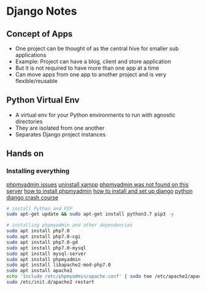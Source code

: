 # Django Notes

## Concept of Apps

- One project can be thought of as the central hive for smaller sub applications
- Example: Project can have a blog, client and store application
- But it is not required to have more than one app at a time
- Can move apps from one app to another project and is very flexible/reusable

## Python Virtual Env

- A virtual env for your Python environments to run with agnostic directories
- They are isolated from one another
- Separates Django project instances

## Hands on

### Installing everything

[phpmyadmin issues](https://github.com/phpmyadmin/phpmyadmin/issues/12177)
[uninstall xampp](https://askubuntu.com/questions/500684/completely-uninstall-xampp-if-not-installed-from-apt-get)
[phpmyadmin was not found on this server](https://askubuntu.com/questions/668734/the-requested-url-phpmyadmin-was-not-found-on-this-server)
[how to install phpmyadmin](https://www.digitalocean.com/community/tutorials/how-to-install-and-secure-phpmyadmin-on-ubuntu-18-04)
[how to install and set up django](https://www.digitalocean.com/community/tutorials/how-to-install-django-and-set-up-a-development-environment-on-ubuntu-16-04)
[python django crash course](https://www.youtube.com/watch?v=D6esTdOLXh4)

```bash
# install Python and PIP
sudo apt-get update && sudo apt-get install python3.7 pip3 -y

# installing phpmyadmin and other dependencies
sudo apt install php7.0
sudo apt install php7.0-cgi
sudo apt install php7.0-gd
sudo apt install php7.0-mysql
sudo apt install mysql-server
sudo apt install phpmyadmin
sudo apt install libapache2-mod-php7.0
sudo apt install apache2
echo 'Include /etc/phpmyadmin/apache.conf' | sudo tee /etc/apache2/apache2.conf
sudo /etc/init.d/apache2 restart
```
